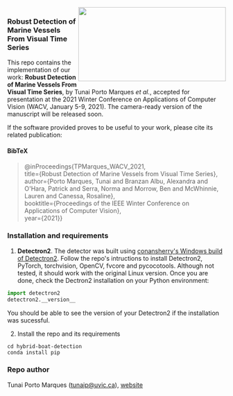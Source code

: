 <img height="171px" width="340px" align="right" src="https://i.imgur.com/r7IpzX8.jpg">  

### Robust Detection of Marine Vessels From Visual Time Series

This repo contains the implementation of our work: **Robust Detection of Marine Vessels From Visual Time Series**, by Tunai Porto Marques *et al.*, accepted for presentation at the 2021 Winter Conference on Applications of Computer Vision (WACV, January 5-9, 2021). The camera-ready version of the manuscript will be released soon. 

If the software provided proves to be useful to your work, please cite its related publication: 

#### BibTeX

>    @inProceedings{TPMarques_WACV_2021,    
>      title={Robust Detection of Marine Vessels from Visual Time Series},    
>      author={Porto Marques, Tunai and Branzan Albu, Alexandra and O'Hara, Patrick and Serra, Norma and Morrow, Ben and McWhinnie, Lauren and Canessa, Rosaline},    
>      booktitle={Proceedings of the IEEE Winter Conference on Applications of Computer Vision},      
>      year={2021}}

### Installation and requirements

1. **Detectron2**. The detector was built using [conansherry's Windows build of Detectron2](https://github.com/conansherry/detectron2). Follow the repo's intructions to install Detectron2, PyTorch, torchvision, OpenCV, fvcore and pycocotools. Although not tested, it should work with the original Linux version. Once you are done, check the Dectron2 installation on your Python environment: 
        
```python
import detectron2
detectron2.__version__
```
You should be able to see the version of your Detectron2 if the installation was sucessful. 

2. Install the repo and its requirements
```git clone https://github.com/tunai/hybrid-boat-detection
cd hybrid-boat-detection
conda install pip
```
        



### Repo author

Tunai Porto Marques (tunaip@uvic.ca), [website](https://www.tunaimarques.com) 



